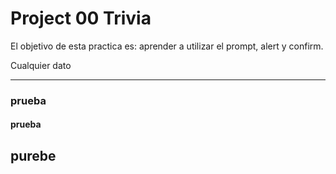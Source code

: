 # Project 00 Trivia

El objetivo de esta practica es: aprender a utilizar el prompt, alert y confirm.

Cualquier dato

---

### prueba

#### prueba

## purebe
